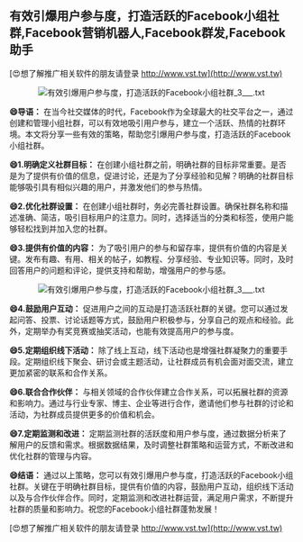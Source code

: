 ## **有效引爆用户参与度，打造活跃的Facebook小组社群,Facebook营销机器人,Facebook群发,Facebook助手**

[😍想了解推广相关软件的朋友请登录 http://www.vst.tw](http://www.vst.tw)

 <center><img src="https://vst.tw/MP4/tuiguang/png/7.png" alt="有效引爆用户参与度，打造活跃的Facebook小组社群_3___.txt"></center>

**😄导语：**
在当今社交媒体的时代，Facebook作为全球最大的社交平台之一，通过创建和管理小组社群，可以有效地吸引用户参与，建立一个活跃、热情的社群环境。本文将分享一些有效的策略，帮助您引爆用户参与度，打造活跃的Facebook小组社群。

**😄1.明确定义社群目标：**
在创建小组社群之前，明确社群的目标非常重要。是否是为了提供有价值的信息，促进讨论，还是为了分享经验和见解？明确的社群目标能够吸引具有相似兴趣的用户，并激发他们的参与热情。

**😄2.优化社群设置：**
在创建小组社群时，务必完善社群设置。确保社群名称和描述准确、简洁，吸引目标用户的注意力。同时，选择适当的分类和标签，使用户能够轻松找到并加入您的社群。

**😄3.提供有价值的内容：**
为了吸引用户的参与和留存率，提供有价值的内容是关键。发布有趣、有用、相关的帖子，如教程、分享经验、专业知识等。同时，及时回答用户的问题和评论，提供支持和帮助，增强用户的参与感。

 <center><img src="https://vst.tw/MP4/tuiguang/png/0.png" alt="有效引爆用户参与度，打造活跃的Facebook小组社群_3___.txt"></center>

**😄4.鼓励用户互动：**
促进用户之间的互动是打造活跃社群的关键。您可以通过发起问答、投票、讨论话题等方式，鼓励用户积极参与，分享自己的观点和经验。此外，定期举办有奖竞赛或抽奖活动，也能有效提高用户的参与度。

**😄5.定期组织线下活动：**
除了线上互动，线下活动也是增强社群凝聚力的重要手段。定期组织线下聚会、研讨会或主题活动，让社群成员有机会面对面交流，建立更加紧密的联系和合作关系。

**😄6.联合合作伙伴：**
与相关领域的合作伙伴建立合作关系，可以拓展社群的资源和影响力。通过与行业专家、博主、企业等进行合作，邀请他们参与社群的讨论和活动，为社群成员提供更多的价值和机会。

**😄7.定期监测和改进：**
定期监测社群的活跃度和用户参与度，通过数据分析来了解用户的反馈和需求。根据数据结果，及时调整社群策略和运营方式，不断改进和优化社群的管理与内容。

**😄结语：**
通过以上策略，您可以有效引爆用户参与度，打造活跃的Facebook小组社群。关键在于明确社群目标，提供有价值的内容，鼓励用户互动，组织线下活动以及与合作伙伴合作。同时，定期监测和改进社群运营，满足用户需求，不断提升社群的质量和影响力。祝您的Facebook小组社群蓬勃发展！

[😍想了解推广相关软件的朋友请登录 http://www.vst.tw](http://www.vst.tw)



